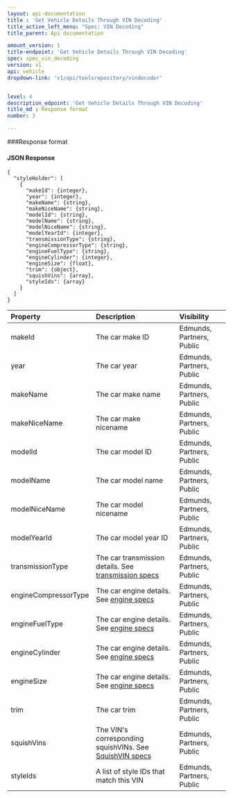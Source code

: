 ```yaml
---
layout: api-documentation
title : 'Get Vehicle Details Through VIN Decoding'
title_active_left_menu: "Spec: VIN Decoding"
title_parent: Api documentation

amount_version: 1
title-endpoint: 'Get Vehicle Details Through VIN Decoding'
spec: spec_vin_decoding
version: v1
api: vehicle
dropdown-link: 'v1/api/toolsrepository/vindecoder'


level: 4
description_edpoint: 'Get Vehicle Details Through VIN Decoding'
title_md : Response format
number: 3

---
```


###Response format

#### JSON Response

	{
	  "styleHolder": [
	    {
	      "makeId": {integer},
	      "year": {integer},
	      "makeName": {string},
	      "makeNiceName": {string},
	      "modelId": {string},
	      "modelName": {string},
	      "modelNiceName": {string},
	      "modelYearId": {integer},
	      "transmissionType": {string},
	      "engineCompressorType": {string},
	      "engineFuelType": {string},
	      "engineCylinder": {integer},
	      "engineSize": {float},
	      "trim": {object},
	      "squishVins": {array},
	      "styleIds": {array}
	    }
	  ]
	}


| Property      				| Description                         					| Visibility                |
|:------------------------------|:------------------------------------------------------|:------------------------- |
| makeId		    			| The car make ID										| Edmunds, Partners, Public |
| year		    				| The car year											| Edmunds, Partners, Public |
| makeName						| The car make name										| Edmunds, Partners, Public |
| makeNiceName	  				| The car make nicename									| Edmunds, Partners, Public |
| modelId		    			| The car model ID										| Edmunds, Partners, Public |
| modelName						| The car model name									| Edmunds, Partners, Public |
| modelNiceName	    			| The car model nicename								| Edmunds, Partners, Public |
| modelYearId	    			| The car model year ID									| Edmunds, Partners, Public |
| transmissionType			    | The car transmission details. See [transmission specs](/api-documentation/vehicle/spec_engine_and_transmission/v2/)		| Edmunds, Partners, Public |
| engineCompressorType			| The car engine details. See [engine specs](/api-documentation/vehicle/spec_engine_and_transmission/v2/)					| Edmunds, Partners, Public |
| engineFuelType			    | The car engine details. See [engine specs](/api-documentation/vehicle/spec_engine_and_transmission/v2/)					| Edmunds, Partners, Public |
| engineCylinder			    | The car engine details. See [engine specs](/api-documentation/vehicle/spec_engine_and_transmission/v2/)					| Edmunds, Partners, Public |
| engineSize			    	| The car engine details. See [engine specs](/api-documentation/vehicle/spec_engine_and_transmission/v2/)					| Edmunds, Partners, Public |
| trim			    			| The car trim																												| Edmunds, Partners, Public |
| squishVins			    	| The VIN's corresponding squishVINs. See [SquishVIN specs](/api-documentation/vehicle/spec_squishvin/v1/)					| Edmunds, Partners, Public |
| styleIds			    		| A list of style IDs that match this VIN																					| Edmunds, Partners, Public |



